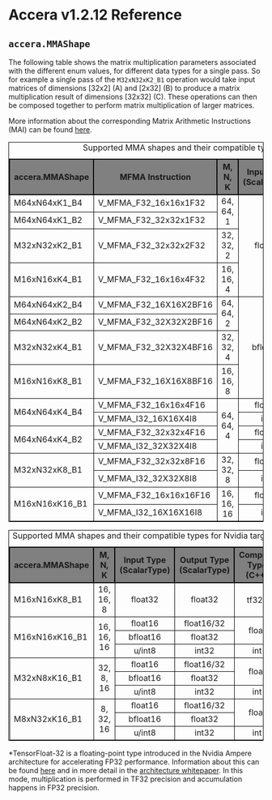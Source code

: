 [//]: # (Project: Accera)
[//]: # (Version: v1.2.12)

# Accera v1.2.12 Reference
## `accera.MMAShape`

The following table shows the matrix multiplication parameters associated with the different enum values, for different data types for a single pass. So for example a single pass of the `M32xN32xK2_B1` operation would take input matrices of dimensions [32x2] (A) and [2x32] (B) to produce a matrix multiplication result of dimensions [32x32] (C). These operations can then be composed together to perform matrix multiplication of larger matrices.

More information about the corresponding Matrix Arithmetic Instructions (MAI) can be found [here](https://developer.amd.com/wp-content/resources/CDNA1_Shader_ISA_14December2020.pdf).

<style>
table, td {
   border: 1px solid black;
}
th {
   border: 2px solid black;
   background-color:grey;
}
</style>

<table>
    <caption>Supported MMA shapes and their compatible types for AMD targets</caption>
    <tr>
        <th>accera.MMAShape</th>
        <th>MFMA Instruction</th>
        <th>M, N, K</th>
        <th>Input Type (ScalarType)</th>
        <th>Output Type (ScalarType)</th>
        <th>Compute Type (C++)</th>
    </tr>
    <tr>
        <td>M64xN64xK1_B4</td>
        <td>V_MFMA_F32_16x16x1F32</td>
        <td rowspan="2" style="text-align:center;vertical-align:middle;">64, 64, 1</td>
        <td rowspan="4" style="text-align:center;vertical-align:middle;">float32</td>
        <td rowspan="4" style="text-align:center;vertical-align:middle;">float32</td>
        <td rowspan="9" style="text-align:center;vertical-align:middle;">float</td>
    </tr>
    <tr>
        <td>M64xN64xK1_B2</td>
        <td>V_MFMA_F32_32x32x1F32</td>
    </tr>
    <tr>
        <td>M32xN32xK2_B1</td>
        <td>V_MFMA_F32_32x32x2F32</td>
        <td style="text-align:center;">32, 32, 2</td>
    </tr>
    <tr>
        <td>M16xN16xK4_B1</td>
        <td>V_MFMA_F32_16x16x4F32</td>
        <td style="text-align:center">16, 16, 4</td>
    </tr>
    <tr>
        <td style="vertical-align:middle;">M64xN64xK2_B4</td>
        <td style="vertical-align:middle;">V_MFMA_F32_16X16X2BF16</td>
        <td rowspan="2" style="text-align:center;vertical-align:middle;">64, 64, 2</td>
        <td rowspan="4" style="text-align:center;vertical-align:middle;">bfloat16</td>
        <td style="text-align:center;vertical-align:middle;">bfloat16/float32</td>
    </tr>
    <tr>
        <td style="vertical-align:middle;">M64xN64xK2_B2</td>
        <td style="vertical-align:middle;">V_MFMA_F32_32X32X2BF16</td>
        <td style="text-align:center;vertical-align:middle;">bfloat16/float32</td>
    </tr>
    <tr>
        <td style="vertical-align:middle;">M32xN32xK4_B1</td>
        <td style="vertical-align:middle;">V_MFMA_F32_32X32X4BF16</td>
        <td style="text-align:center;vertical-align:middle;">32, 32, 4</td>
        <td style="text-align:center;vertical-align:middle;">bfloat16/float32</td>
    </tr>
    <tr>
        <td style="vertical-align:middle;">M16xN16xK8_B1</td>
        <td style="vertical-align:middle;">V_MFMA_F32_16X16X8BF16</td>
        <td style="text-align:center;vertical-align:middle;">16, 16, 8</td>
        <td style="text-align:center;vertical-align:middle;">bfloat16/float32</td>
    </tr>
    <tr>
        <td rowspan="2" style="vertical-align:middle;">M64xN64xK4_B4</td>
        <td style="vertical-align:middle;">V_MFMA_F32_16x16x4F16</td>
        <td rowspan="4" style="text-align:center;vertical-align:middle;">64, 64, 4</td>
        <td style="text-align:center;vertical-align:middle;">float16</td>
        <td style="text-align:center;vertical-align:middle;">float16/32</td>
    </tr>
    <tr>
        <td style="vertical-align:middle;">V_MFMA_I32_16X16X4I8</td>
        <td style="text-align:center;vertical-align:middle;">int8</td>
        <td style="text-align:center;vertical-align:middle;">int8/16/32</td>
        <td style="text-align:center;vertical-align:middle;">int</td>
    </tr>
    <tr>
        <td rowspan="2" style="vertical-align:middle;">M64xN64xK4_B2</td>
        <td style="vertical-align:middle;">V_MFMA_F32_32x32x4F16</td>
        <td style="text-align:center;vertical-align:middle;">float16</td>
        <td style="text-align:center;vertical-align:middle;">float16/32</td>
        <td style="text-align:center;vertical-align:middle;">float</td>
    </tr>
    <tr>
        <td style="vertical-align:middle;">V_MFMA_I32_32X32X4I8</td>
        <td style="text-align:center;vertical-align:middle;">int8</td>
        <td style="text-align:center;vertical-align:middle;">int8/16/32</td>
        <td style="text-align:center;vertical-align:middle;">int</td>
    </tr>
    <tr>
        <td rowspan="2" style="vertical-align:middle;">M32xN32xK8_B1</td>
        <td style="vertical-align:middle;">V_MFMA_F32_32x32x8F16</td>
        <td rowspan="2" style="text-align:center;vertical-align:middle;">32, 32, 8</td>
        <td style="text-align:center;vertical-align:middle;">float16</td>
        <td style="text-align:center;vertical-align:middle;">float16/32</td>
        <td style="text-align:center;vertical-align:middle;">float</td>
    </tr>
    <tr>
        <td style="vertical-align:middle;">V_MFMA_I32_32X32X8I8</td>
        <td style="text-align:center;vertical-align:middle;">int8</td>
        <td style="text-align:center;vertical-align:middle;">int8/16/32</td>
        <td style="text-align:center;vertical-align:middle;">int</td>
    </tr>
    <tr>
        <td rowspan="2" style="vertical-align:middle;">M16xN16xK16_B1</td>
        <td style="vertical-align:middle;">V_MFMA_F32_16x16x16F16</td>
        <td rowspan="2" style="text-align:center;vertical-align:middle;">16, 16, 16</td>
        <td style="text-align:center;vertical-align:middle;">float16</td>
        <td style="text-align:center;vertical-align:middle;">float16/32</td>
        <td style="text-align:center;vertical-align:middle;">float</td>
    </tr>
    <tr>
        <td style="vertical-align:middle;">V_MFMA_I32_16X16X16I8</td>
        <td style="text-align:center;vertical-align:middle;">int8</td>
        <td style="text-align:center;vertical-align:middle;">int8/16/32</td>
        <td style="text-align:center;vertical-align:middle;">int</td>
    </tr>
</table>

<table>
    <caption>Supported MMA shapes and their compatible types for Nvidia targets</caption>
    <tr>
        <th>accera.MMAShape</th>
        <th>M, N, K</th>
        <th>Input Type (ScalarType)</th>
        <th>Output Type (ScalarType)</th>
        <th>Compute Type (C++)</th>
    </tr>
    <tr>
        <td style="vertical-align:middle;">M16xN16xK8_B1</td>
        <td style="text-align:center;vertical-align:middle;">16, 16, 8</td>
        <td style="text-align:center;vertical-align:middle;">float32</td>
        <td style="text-align:center;vertical-align:middle;">float32</td>
        <td style="text-align:center;vertical-align:middle;">tf32<sup>*</sup></td>
    </tr>
    <tr>
        <td rowspan="3" style="vertical-align:middle;">M16xN16xK16_B1</td>
        <td rowspan="3" style="text-align:center;vertical-align:middle;">16, 16, 16</td>
        <td style="text-align:center;vertical-align:middle;">float16</td>
        <td style="text-align:center;vertical-align:middle;">float16/32</td>
        <td rowspan="2" style="text-align:center;vertical-align:middle;">float</td>
    </tr>
    <tr>
        <td style="text-align:center;vertical-align:middle;">bfloat16</td>
        <td style="text-align:center;vertical-align:middle;">float32</td>
    </tr>
    <tr>
        <td style="text-align:center;vertical-align:middle;">u/int8</td>
        <td style="text-align:center;vertical-align:middle;">int32</td>
        <td style="text-align:center;vertical-align:middle;">int</td>
    </tr>
    <tr>
        <td rowspan="3" style="vertical-align:middle;">M32xN8xK16_B1</td>
        <td rowspan="3" style="text-align:center;vertical-align:middle;">32, 8, 16</td>
        <td style="text-align:center;vertical-align:middle;">float16</td>
        <td style="text-align:center;vertical-align:middle;">float16/32</td>
        <td rowspan="2" style="text-align:center;vertical-align:middle;">float</td>
    </tr>
    <tr>
        <td style="text-align:center;vertical-align:middle;">bfloat16</td>
        <td style="text-align:center;vertical-align:middle;">float32</td>
    </tr>
    <tr>
        <td style="text-align:center;vertical-align:middle;">u/int8</td>
        <td style="text-align:center;vertical-align:middle;">int32</td>
        <td style="text-align:center;vertical-align:middle;">int</td>
    </tr>
    <tr>
        <td rowspan="3" style="vertical-align:middle;">M8xN32xK16_B1</td>
        <td rowspan="3" style="text-align:center;vertical-align:middle;">8, 32, 16</td>
        <td style="text-align:center;vertical-align:middle;">float16</td>
        <td style="text-align:center;vertical-align:middle;">float16/32</td>
        <td rowspan="2" style="text-align:center;vertical-align:middle;">float</td>
    </tr>
    <tr>
        <td style="text-align:center;vertical-align:middle;">bfloat16</td>
        <td style="text-align:center;vertical-align:middle;">float32</td>
    </tr>
    <tr>
        <td style="text-align:center;vertical-align:middle;">u/int8</td>
        <td style="text-align:center;vertical-align:middle;">int32</td>
        <td style="text-align:center;vertical-align:middle;">int</td>
    </tr>
</table>

<div style="page-break-after: always;"></div>

<a name="m">*</a>TensorFloat-32 is a floating-point type introduced in the Nvidia Ampere architecture for accelerating FP32 performance. Information about this can be found [here](https://blogs.nvidia.com/blog/2020/05/14/tensorfloat-32-precision-format/) and in more detail in the [architecture whitepaper](https://images.nvidia.com/aem-dam/en-zz/Solutions/data-center/nvidia-ampere-architecture-whitepaper.pdf). In this mode, multiplication is performed in TF32 precision and accumulation happens in FP32 precision.
